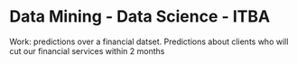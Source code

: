 <h1> Data Mining - Data Science - ITBA</h1>

Work: predictions over a financial datset. Predictions about clients who will cut our financial services within 2 months 
